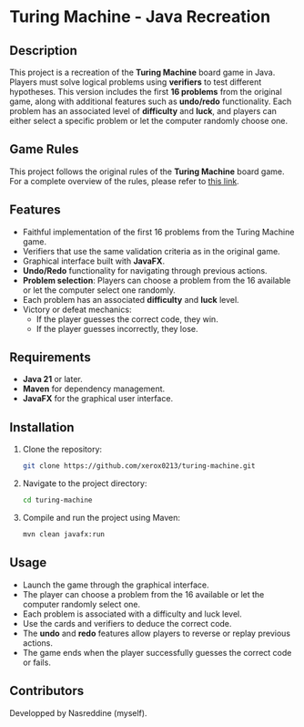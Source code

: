 # Turing Machine - Java Recreation

## Description
This project is a recreation of the **Turing Machine** board game in Java. Players must solve logical problems using **verifiers** to test different hypotheses. This version includes the first **16 problems** from the original game, along with additional features such as **undo/redo** functionality. Each problem has an associated level of **difficulty** and **luck**, and players can either select a specific problem or let the computer randomly choose one.

## Game Rules
This project follows the original rules of the **Turing Machine** board game. For a complete overview of the rules, please refer to [this link](https://cdn.1j1ju.com/medias/a6/12/e4-turing-machine-rulebook.pdf).

## Features
- Faithful implementation of the first 16 problems from the Turing Machine game.
- Verifiers that use the same validation criteria as in the original game.
- Graphical interface built with **JavaFX**.
- **Undo/Redo** functionality for navigating through previous actions.
- **Problem selection**: Players can choose a problem from the 16 available or let the computer select one randomly.
- Each problem has an associated **difficulty** and **luck** level.
- Victory or defeat mechanics:
  - If the player guesses the correct code, they win.
  - If the player guesses incorrectly, they lose.

## Requirements
- **Java 21** or later.
- **Maven** for dependency management.
- **JavaFX** for the graphical user interface.

## Installation
1. Clone the repository:
   ```bash
   git clone https://github.com/xerox0213/turing-machine.git
   ```
2. Navigate to the project directory:
   ```bash
   cd turing-machine
   ```
3. Compile and run the project using Maven:
   ```bash
   mvn clean javafx:run
   ```

## Usage
- Launch the game through the graphical interface.
- The player can choose a problem from the 16 available or let the computer randomly select one.
- Each problem is associated with a difficulty and luck level.
- Use the cards and verifiers to deduce the correct code.
- The **undo** and **redo** features allow players to reverse or replay previous actions.
- The game ends when the player successfully guesses the correct code or fails.

## Contributors
Developped by Nasreddine (myself).

